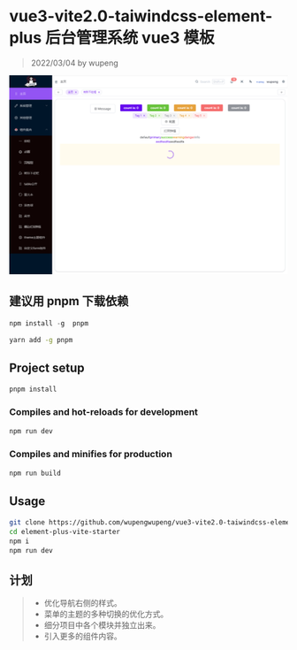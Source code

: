 # vue3-vite2.0-taiwindcss-element-plus 后台管理系统 vue3 模板

> 2022/03/04 by wupeng

![vue3后台管理模板](/src/assets/vue3-manger.png)

## 建议用 pnpm 下载依赖

```javascript
npm install -g  pnpm
```

```bash
yarn add -g pnpm
```

## Project setup

```bash
pnpm install
```

### Compiles and hot-reloads for development

```bash
npm run dev
```

### Compiles and minifies for production

```bash
npm run build
```

## Usage

```bash
git clone https://github.com/wupengwupeng/vue3-vite2.0-taiwindcss-element-plus.git
cd element-plus-vite-starter
npm i
npm run dev
```

## 计划

> - 优化导航右侧的样式。
> - 菜单的主题的多种切换的优化方式。
> - 细分项目中各个模块并独立出来。
> - 引入更多的组件内容。
